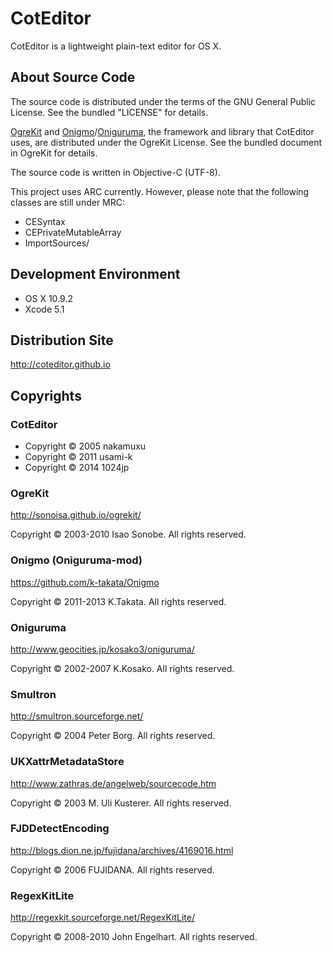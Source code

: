 
CotEditor
=============================
CotEditor is a lightweight plain-text editor for OS X.


About Source Code
-----------------------------
The source code is distributed under the terms of the GNU General Public License. See the bundled "LICENSE" for details.

[OgreKit](http://sonoisa.github.io/ogrekit/) and [Onigmo](https://github.com/k-takata/Onigmo)/[Oniguruma](http://www.geocities.jp/kosako3/oniguruma/), the framework and library that CotEditor uses, are distributed under the OgreKit License. See the bundled document in OgreKit for details.

The source code is written in Objective-C (UTF-8).

This project uses ARC currently. However, please note that the following classes are still under MRC:

- CESyntax
- CEPrivateMutableArray
- ImportSources/


Development Environment
-----------------------------
- OS X 10.9.2
- Xcode 5.1


Distribution Site
-----------------------------
<http://coteditor.github.io>


Copyrights
-----------------------------
### CotEditor
- Copyright © 2005 nakamuxu
- Copyright © 2011 usami-k
- Copyright © 2014 1024jp

### OgreKit
<http://sonoisa.github.io/ogrekit/>

Copyright © 2003-2010 Isao Sonobe. All rights reserved.

### Onigmo (Oniguruma-mod)
<https://github.com/k-takata/Onigmo>

Copyright © 2011-2013  K.Takata. All rights reserved. 

### Oniguruma
<http://www.geocities.jp/kosako3/oniguruma/>

Copyright © 2002-2007  K.Kosako. All rights reserved.

### Smultron
<http://smultron.sourceforge.net/>

Copyright © 2004 Peter Borg. All rights reserved.

### UKXattrMetadataStore
<http://www.zathras.de/angelweb/sourcecode.htm>

Copyright © 2003 M. Uli Kusterer. All rights reserved.

### FJDDetectEncoding
<http://blogs.dion.ne.jp/fujidana/archives/4169016.html>

Copyright © 2006 FUJIDANA. All rights reserved.

### RegexKitLite
<http://regexkit.sourceforge.net/RegexKitLite/>

Copyright © 2008-2010 John Engelhart. All rights reserved.
